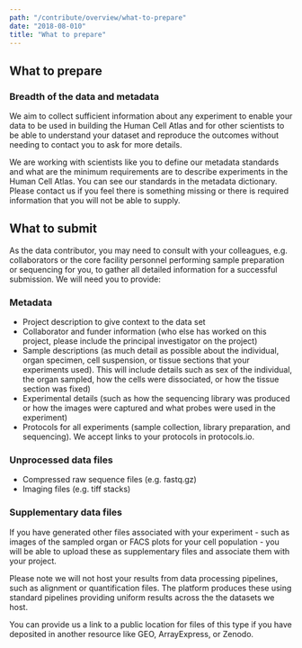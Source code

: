 ```yaml
---
path: "/contribute/overview/what-to-prepare"
date: "2018-08-010"
title: "What to prepare"
---
```


## What to prepare

### Breadth of the data and metadata

We aim to collect sufficient information about any experiment to enable your data to be used in building the Human Cell Atlas and for other scientists to be able to understand your dataset and reproduce the outcomes without needing to contact you to ask for more details. 

We are working with scientists like you to define our metadata standards and what are the minimum requirements are to describe experiments in the Human Cell Atlas. You can see our standards in the metadata dictionary. Please contact us if you feel there is something missing or there is required information that you will not be able to supply.

## What to submit

As the data contributor, you may need to consult with your colleagues, e.g. collaborators or the core facility personnel performing sample preparation or sequencing for you, to gather all detailed information for a successful submission. We will need you to provide:

### Metadata

- Project description to give context to the data set
- Collaborator and funder information (who else has worked on this project, please include the principal investigator on the project)
- Sample descriptions (as much detail as possible about the individual, organ specimen, cell suspension, or tissue sections that your experiments used). This will include details such as sex of the individual, the organ sampled, how the cells were dissociated, or how the tissue section was fixed)
- Experimental details (such as how the sequencing library was produced or how the images were captured and what probes were used in the experiment)
- Protocols for all experiments (sample collection, library preparation, and sequencing). We accept links to your protocols in protocols.io.

### Unprocessed data files
- Compressed raw sequence files (e.g. fastq.gz)
- Imaging files (e.g. tiff stacks)

### Supplementary data files 

If you have generated other files associated with your experiment - such as images of the sampled organ or FACS plots for your cell population - you will be able to upload these as supplementary files and associate them with your project. 

Please note we will not host your results from data processing pipelines, such as alignment or quantification files. The platform produces these using standard pipelines providing uniform results across the the datasets we host.

You can provide us a link to a public location for files of this type if you have deposited in another resource like GEO, ArrayExpress, or Zenodo.

